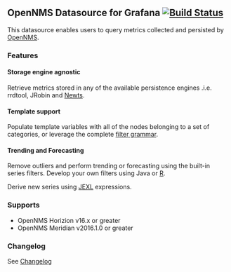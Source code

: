## OpenNMS Datasource for Grafana [![Build Status](https://travis-ci.org/OpenNMS/grafana-opennms-datasource.svg?branch=master)](https://travis-ci.org/OpenNMS/grafana-opennms-datasource)

This datasource enables users to query metrics collected and persisted by [OpenNMS](https://github.com/OpenNMS/opennms).

### Features

#### Storage engine agnostic

Retrieve metrics stored in any of the available persistence engines .i.e. rrdtool, JRobin and [Newts](https://github.com/OpenNMS/newts).

#### Template support

Populate template variables with all of the nodes belonging to a set of categories, or leverage the complete [filter grammar](https://www.opennms.org/wiki/Filters).

#### Trending and Forecasting

Remove outliers and perform trending or forecasting using the built-in series filters. Develop your own filters using Java or [R](https://www.r-project.org/).

Derive new series using
[JEXL](https://commons.apache.org/proper/commons-jexl/reference/syntax.html) expressions.

### Supports
 * OpenNMS Horizion v16.x or greater
 * OpenNMS Meridian v2016.1.0 or greater

### Changelog

See [Changelog](https://github.com/OpenNMS/grafana-opennms-datasource/blob/master/CHANGELOG.md)

